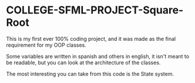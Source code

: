 # COLLEGE-SFML-PROJECT-Square-Root
This is my first ever 100% coding project, and it was made as the final requirement for my OOP classes. 

Some variables are written in spanish and others in english, it isn't meant to be readable, but you can look at the architecture of the classes.

The most interesting you can take from this code is the State system.
